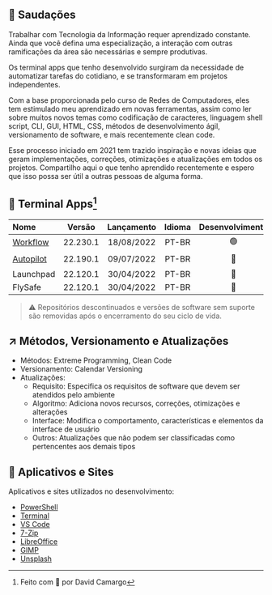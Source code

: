 ## :vulcan_salute: Saudações
Trabalhar com Tecnologia da Informação requer aprendizado constante. Ainda que você defina uma especialização, a interação com outras ramificações da área são necessárias e sempre produtivas.

Os terminal apps que tenho desenvolvido surgiram da necessidade de automatizar tarefas do cotidiano, e se transformaram em projetos independentes.

Com a base proporcionada pelo curso de Redes de Computadores, eles tem estimulado meu aprendizado em novas ferramentas, assim como ler sobre muitos novos temas como codificação de caracteres, linguagem shell script, CLI, GUI, HTML, CSS, métodos de desenvolvimento ágil, versionamento de software, e mais recentemente clean code.

Esse processo iniciado em 2021 tem trazido inspiração e novas ideias que geram implementações, correções, otimizações e atualizações em todos os projetos. Compartilho aqui o que tenho aprendido recentemente e espero que isso possa ser útil a outras pessoas de alguma forma.

## :gem: Terminal Apps[^1]
|Nome|Versão|Lançamento|Idioma|Desenvolvimento|Suporte|
|:---|:---:|:---:|:---:|:---:|:---:|
|[Workflow](https://github.com/2uj1m28ohz/workflow)|22.230.1|18/08/2022|PT-BR|:green_circle:|:green_circle:|
|[Autopilot](https://github.com/2uj1m28ohz/autopilot)|22.190.1|09/07/2022|PT-BR|:red_circle:|:green_circle:|
|Launchpad|22.120.1|30/04/2022|PT-BR|:red_circle:|:red_circle:|
|FlySafe|22.120.1|30/04/2022|PT-BR|:red_circle:|:red_circle:|

> :warning: Repositórios descontinuados e versões de software sem suporte são removidas após o encerramento do seu ciclo de vida.

## :arrow_upper_right: Métodos, Versionamento e Atualizações
- Métodos: Extreme Programming, Clean Code
- Versionamento: Calendar Versioning
- Atualizações:
    - Requisito: Especifica os requisitos de software que devem ser atendidos pelo ambiente
    - Algoritmo: Adiciona novos recursos, correções, otimizações e alterações
    - Interface: Modifica o comportamento, características e elementos da interface de usuário
    - Outros: Atualizações que não podem ser classificadas como pertencentes aos demais tipos

## :rocket: Aplicativos e Sites
Aplicativos e sites utilizados no desenvolvimento:
- [PowerShell](https://github.com/powershell/powershell)
- [Terminal](https://github.com/microsoft/terminal)
- [VS Code](https://github.com/microsoft/vscode)
- [7-Zip](https://7-zip.org)
- [LibreOffice](https://libreoffice.org)
- [GIMP](https://gimp.org)
- [Unsplash](https://unsplash.com)

[^1]:Feito com :purple_heart: por David Camargo
